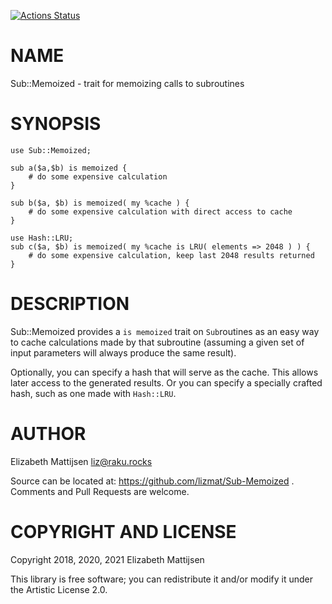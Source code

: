 [![Actions Status](https://github.com/lizmat/Sub-Memoized/workflows/test/badge.svg)](https://github.com/lizmat/Sub-Memoized/actions)

NAME
====

Sub::Memoized - trait for memoizing calls to subroutines

SYNOPSIS
========

    use Sub::Memoized;

    sub a($a,$b) is memoized {
        # do some expensive calculation
    }

    sub b($a, $b) is memoized( my %cache ) {
        # do some expensive calculation with direct access to cache
    }

    use Hash::LRU;
    sub c($a, $b) is memoized( my %cache is LRU( elements => 2048 ) ) {
        # do some expensive calculation, keep last 2048 results returned
    }

DESCRIPTION
===========

Sub::Memoized provides a `is memoized` trait on `Sub`routines as an easy way to cache calculations made by that subroutine (assuming a given set of input parameters will always produce the same result).

Optionally, you can specify a hash that will serve as the cache. This allows later access to the generated results. Or you can specify a specially crafted hash, such as one made with `Hash::LRU`.

AUTHOR
======

Elizabeth Mattijsen <liz@raku.rocks>

Source can be located at: https://github.com/lizmat/Sub-Memoized . Comments and Pull Requests are welcome.

COPYRIGHT AND LICENSE
=====================

Copyright 2018, 2020, 2021 Elizabeth Mattijsen

This library is free software; you can redistribute it and/or modify it under the Artistic License 2.0.

